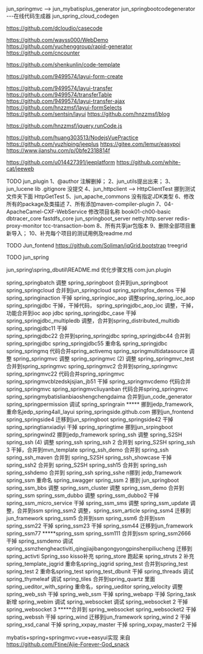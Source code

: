  

jun_springmvc   --> jun_mybatisplus_generator
jun_springbootcodegenerator   ---在线代码生成器
jun_spring_cloud_codegen  


https://github.com/dcloudio/casecode


https://github.com/wayss000/WebDemo
https://github.com/yuchenggroup/rapid-generator
https://github.com/cncounter

https://github.com/shenkunlin/code-template

https://github.com/9499574/layui-form-create

https://github.com/9499574/layui-transfer
https://github.com/9499574/transferTable
https://github.com/9499574/layui-transfer-ajax
https://github.com/hnzzmsf/layui-formSelects
https://github.com/sentsin/layui
https://github.com/hnzzmsf/blog 

https://github.com/hnzzmsf/jquery.runCode.js

https://github.com/huang303513/NodejsVuePractice
https://github.com/yuzhiping/jeeplus
https://gitee.com/lemur/easypoi
https://www.jianshu.com/p/0bfe2318814f

https://github.com/u014427391/jeeplatform
https://github.com/white-cat/jeeweb

TODO
jun_plugin
	1、@author  注解删掉；
	2、jun_utils提出出来；
	3、jun_lucene lib .gitignore 没提交
	4、jun_httpclient  --> HttpClientTest  挪到测试文件夹下面
		HttpGetTest
	5、jun_apache_commons  没有指定JDK类型
	6、修改所有的package及类描述
	7、所有添加maven-compiler-plugin
	7、04-ApacheCamel-CXF-WebService 修改项目名称
	book01-ch00-basic
	dbtracer_core
	fastdfs_core
	jun_springboot_server
	netty.http.server
	redis-proxy-monitor
	tcc-transaction-bom
	8、所有共享jar包版本
	9、删除全部项目重新导入；
	10、补充每个项目的测试用例及readme.md

TODO
Jun_fontend
	https://github.com/Soliman/jqGrid.bootstrap
	treegrid


TODO
jun_spring
        
jun_spring\spring_dbutil\README.md  优化步骤文档
com.jun.plugin
 	  
         
spring_springbatch 调整
spring_springboot  合并到jun_springboot
spring_springcloud 合并到jun_springcloud
spring_springfox_demos   干掉
spring_springinaction  干掉
spring_springioc_aop 调整spring_spring_ioc_aop 
spring_springjdbc 干掉，干掉代码，
spring_springjdbc_aop_ioc 调整，干掉，功能合并到ioc aop  jdbc
spring_springjdbc_case  干掉
spring_springjdbc_multipledb  调整，合并到spring_distributed_multidb
spring_springjdbc11   干掉  
spring_springjdbc22   合并到spring_springjdbc
spring_springjdbc44  合并到spring_springjdbc
spring_springjdbc55  重命名   spring_springjdbc
spring_springmq  代码合并spring_activemq
spring_springmultidatasource  调整
spring_springmvc  调整
spring_springmvc (2) 调整
spring_springmvc_test  合并到spring_springmvc
spring_springmvc2   合并到spring_springmvc
spring_springmvc22 代码合并spring_springmvc
spring_springmvcblzedskjsjian_jb51  干掉
spring_springmvcdemo   代码合并spring_springmvc
spring_springmvcliuyanban  代码合并spring_springmvc
spring_springmybatislianbiaoshengchengdaima   合并到jun_code_generator
spring_springpermission  调试
spring_springrain   ***** 挪到jedp_framework,重命名jedp_spring4all_layui
spring_springside.github.com  挪到jun_frontend
spring_springside4  迁移到jun_springboot
spring_springside42  干掉
spring_springtianxiadiyi  干掉
spring_springtime  挪到jun_srpingboot
spring_springwind2  挪到jedp_framework
spring_ssh  调整 spring_S2SH
spring_ssh (4) 调整 spring_ssh
spring_ssh 2  合并到 spring_S2SH
spring_ssh 3 干掉，合并到mvn_template
spring_ssh_demo  合并到 spring_ssh
spring_ssh_maven 合并到 spring_S2SH
spring_ssh_showcase 干掉
spring_ssh2  合并到 spring_S2SH
spring_ssh15  合并到 spring_ssh
spring_sshdemo  合并到 spring_ssh
spring_sshe  n挪到 jedp_framework
spring_ssm  重命名 spring_swagger
spring_ssm 2  挪到 jun_springboot
spring_ssm_bbs  调整
spring_ssm_cluster  调整
spring_ssm_demo  合并到 spring_ssm
spring_ssm_dubbo  调整
spring_ssm_dubbo2  干掉
spring_ssm_micro_service   干掉
spring_ssm_sms   调整
spring_ssm_update  调整，合并到ssm
spring_ssm2   调整，spring_ssm_article
spring_ssm4  迁移到jun_framework
spring_ssm5   合并到ssm
spring_ssm6  合并到ssm
spring_ssm22  干掉
spring_ssm23  干掉
spring_ssm44   迁移到jun_framework
spring_ssm77   *****spring_ssm
spring_ssm111   合并到ssm
spring_ssm2666  干掉
spring_ssmdemo  调试
spring_ssmzhengheactiviti_qingjiajibangongyongpinshenpiliucheng  迁移到spring_activti
Spring_sso  kisso补充
spring_store   跑起来
spring_struts 2   补充
spring_template_jqgrid  重命名spring_jqgrid 
spring_test 合并到spring_test
spring_test 2   重命名spring_test
spring_test_dbunit       干掉
spring_threads  调试
spring_thymeleaf  调试
spring_tiles   合并到spring_quartz 里面
spring_ueditor_with_spring  重命名，spring_ueditor
spring_velocity   调整
spring_web_ssh   干掉
spring_web_ssm  干掉
spring_webapp   干掉
Spring_task   新增
spring_webim  调试
spring_websocket  调试
spring_websocket 2  干掉
spring_websocket 3  *****合并到 spring_websocket
spring_websocket2    干掉
spring_webssh  干掉
spring_wind  迁移到jun_framework
spring_wind 2     干掉
spring_xsd_canal   干掉
spring_xxpay_master   干掉
spring_xxpay_master2   干掉


mybatis+spring+springmvc+vue+easyui实现
来自 <https://github.com/Ftine/Ajie-Forever-God_snack> 
